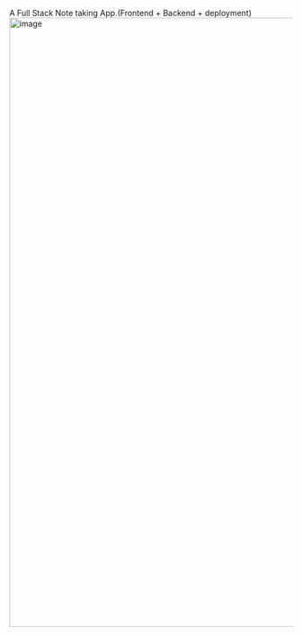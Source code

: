 A Full Stack Note taking App.(Frontend + Backend + deployment)
<img width="1925" height="1085" alt="image" src="https://github.com/user-attachments/assets/232aa539-26aa-4400-a4f2-56716c402671" />
